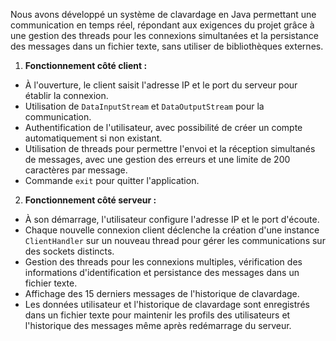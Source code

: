 Nous avons développé un système de clavardage en Java permettant une communication en temps réel, répondant aux exigences du projet grâce à une gestion des threads pour les connexions simultanées et la persistance des messages dans un fichier texte, sans utiliser de bibliothèques externes.

1. **Fonctionnement côté client :**
 - À l'ouverture, le client saisit l'adresse IP et le port du serveur pour établir la connexion.
 - Utilisation de `DataInputStream` et `DataOutputStream` pour la communication.
 - Authentification de l'utilisateur, avec possibilité de créer un compte automatiquement si non existant.
 - Utilisation de threads pour permettre l'envoi et la réception simultanés de messages, avec une gestion des erreurs et une limite de 200 caractères par message.
 - Commande `exit` pour quitter l'application.

2. **Fonctionnement côté serveur :**
 - À son démarrage, l'utilisateur configure l'adresse IP et le port d'écoute.
 - Chaque nouvelle connexion client déclenche la création d'une instance `ClientHandler` sur un nouveau thread pour gérer les communications sur des sockets distincts.
 - Gestion des threads pour les connexions multiples, vérification des informations d'identification et persistance des messages dans un fichier texte.
 - Affichage des 15 derniers messages de l'historique de clavardage.
 - Les données utilisateur et l'historique de clavardage sont enregistrés dans un fichier texte pour maintenir les profils des utilisateurs et l'historique des messages même après redémarrage du serveur.

